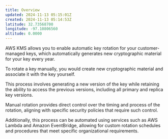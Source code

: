 ```yaml
---
title: Overview
updated: 2024-11-13 05:15:01Z
created: 2024-11-13 05:14:53Z
latitude: 32.73568700
longitude: -97.10806560
altitude: 0.0000
---
```


AWS KMS allows you to enable automatic key rotation for your customer-managed keys, which automatically generates new cryptographic material for your key every year. 

To rotate a key manually, you would create new cryptographic material and associate it with the key yourself. 

This process involves generating a new version of the key while retaining the ability to access the previous versions, including all primary and replica key versions. 

Manual rotation provides direct control over the timing and process of the rotation, aligning with specific security policies that require such control. 

Additionally, this process can be automated using services such as AWS Lambda and Amazon EventBridge, allowing for custom rotation schedules and procedures that meet specific organizational requirements.